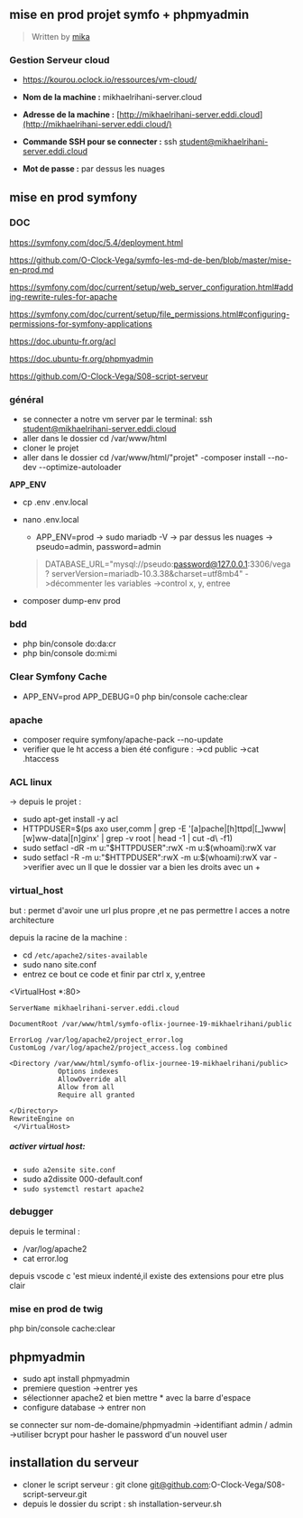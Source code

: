 
## mise en prod projet symfo + phpmyadmin

> Written by [mika](https://github.com/mikhaelrihani/)
### Gestion Serveur cloud
- https://kourou.oclock.io/ressources/vm-cloud/
 -   **Nom de la machine :**  mikhaelrihani-server.cloud
-   **Adresse de la machine :**  [http://mikhaelrihani-server.eddi.cloud](http://mikhaelrihani-server.eddi.cloud/)


-   **Commande SSH pour se connecter :** ssh student@mikhaelrihani-server.eddi.cloud
-   **Mot de passe :** par dessus les nuages
## mise en prod symfony
### DOC

https://symfony.com/doc/5.4/deployment.html
 
 https://github.com/O-Clock-Vega/symfo-les-md-de-ben/blob/master/mise-en-prod.md

https://symfony.com/doc/current/setup/web_server_configuration.html#adding-rewrite-rules-for-apache

https://symfony.com/doc/current/setup/file_permissions.html#configuring-permissions-for-symfony-applications

https://doc.ubuntu-fr.org/acl

https://doc.ubuntu-fr.org/phpmyadmin

https://github.com/O-Clock-Vega/S08-script-serveur

 ### général
 - se connecter a notre vm server par le terminal: ssh    student@mikhaelrihani-server.eddi.cloud
- aller dans le dossier cd /var/www/html 
- cloner le projet 
- aller dans le dossier cd /var/www/html/"projet"
-composer install --no-dev --optimize-autoloader

**APP_ENV**

- cp .env .env.local
 - nano .env.local
    - APP_ENV=prod
    -> sudo mariadb -V
    -> par dessus les nuages
    -> pseudo=admin, password=admin
    >DATABASE_URL="mysql://pseudo:password@127.0.0.1:3306/vega? serverVersion=mariadb-10.3.38&charset=utf8mb4"
   ->décommenter les variables 
   ->control x, y, entree
   
  - composer dump-env prod
   
   ### bdd
  - php bin/console do:da:cr
  - php bin/console do:mi:mi
  
### Clear  Symfony Cache

- APP_ENV=prod APP_DEBUG=0 php bin/console cache:clear

### apache

- composer require symfony/apache-pack --no-update
- verifier que le ht access a bien été configure : 
->cd public
->cat .htaccess

### ACL linux

-> depuis le projet :
- sudo apt-get install -y acl
- HTTPDUSER=$(ps axo user,comm | grep -E '[a]pache|[h]ttpd|[_]www|[w]ww-data|[n]ginx' | grep -v root | head -1 | cut -d\  -f1)
- sudo setfacl -dR -m u:"$HTTPDUSER":rwX -m u:$(whoami):rwX var
- sudo setfacl -R -m u:"$HTTPDUSER":rwX -m u:$(whoami):rwX var
->verifier avec un ll que le dossier var a bien les droits  avec un +

### virtual_host
but : permet d'avoir une url plus propre ,et ne pas permettre l acces a notre architecture

depuis la racine de la machine :
- cd `/etc/apache2/sites-available`
- sudo nano site.conf
- entrez ce bout ce code et finir par ctrl x, y,entree

<VirtualHost *:80>

    ServerName mikhaelrihani-server.eddi.cloud
    
    DocumentRoot /var/www/html/symfo-oflix-journee-19-mikhaelrihani/public
    
    ErrorLog /var/log/apache2/project_error.log
    CustomLog /var/log/apache2/project_access.log combined
    
    <Directory /var/www/html/symfo-oflix-journee-19-mikhaelrihani/public>     
                Options indexes
                AllowOverride all
                Allow from all
                Require all granted
                
    </Directory>
    RewriteEngine on
     </VirtualHost>
##### activer virtual host:
-  `sudo a2ensite site.conf`
- sudo a2dissite 000-default.conf
- `sudo systemctl restart apache2`

### debugger 
depuis le terminal : 
- /var/log/apache2 
- cat error.log

depuis vscode c 'est mieux indenté,il existe des extensions pour etre plus clair

### mise en prod de twig
php bin/console cache:clear

## phpmyadmin

- sudo apt install phpmyadmin
- premiere question ->entrer yes
- sélectionner apache2 et bien mettre * avec la barre d'espace
- configure database -> entrer non
 
 se connecter sur nom-de-domaine/phpmyadmin
->identifiant admin / admin
->utiliser bcrypt pour hasher le password d'un nouvel user

## installation du serveur

- cloner le script serveur : git clone git@github.com:O-Clock-Vega/S08-script-serveur.git
- depuis le dossier du script : sh installation-serveur.sh

<!--stackedit_data:
eyJoaXN0b3J5IjpbMTkxMTQ1OTMyMywtODMyNTU3MjA1XX0=
-->